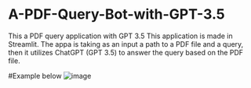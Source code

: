 # A-PDF-Query-Bot-with-GPT-3.5
This a PDF query application with GPT 3.5
This application is made in Streamlit. The appa is taking as an input a path to a PDF file and a query, 
then it utilizes ChatGPT (GPT 3.5) to answer the query based on the PDF file.

#Example below
![image](https://user-images.githubusercontent.com/82097084/233069057-40a17797-97b5-4e2a-a983-c0e3019297c3.png)
